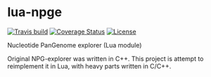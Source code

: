 lua-npge
========

[![Travis build][travis-badge]][travis-page]
[![Coverage Status][coveralls-badge]][coveralls-page]
[![License][license-badge]][license-page]

Nucleotide PanGenome explorer (Lua module)

Original NPG-explorer was written in C++.
This project is attempt to reimplement it in Lua,
with heavy parts written in C/C++.

[travis-page]: https://travis-ci.org/npge/lua-npge
[travis-badge]: https://travis-ci.org/npge/lua-npge.png
[coveralls-page]: https://coveralls.io/r/npge/lua-npge
[coveralls-badge]: https://coveralls.io/repos/npge/lua-npge/badge.png
[license-page]: LICENSE
[license-badge]: http://img.shields.io/badge/License-MIT-brightgreen.png
